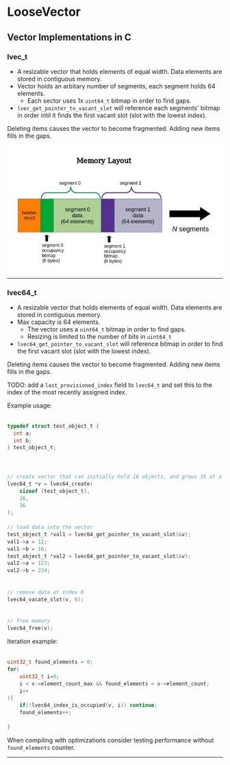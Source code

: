 # LooseVector
##  Vector Implementations in C

### lvec_t

 - A resizable vector that holds elements of equal width. Data elements are stored in contiguous memory.
 - Vector holds an arbitary number of segments, each segment holds 64 elements.
   - Each sector uses 1x `uint64_t` bitmap in order to find gaps.
 - `lvec_get_pointer_to_vacant_slot` will reference each segments' bitmap in order intil it finds the first vacant slot (slot with the lowest index).

Deleting items causes the vector to become fragmented. Adding new items fills in the gaps.

![](lvecdocument.jpg)

<hr>

### lvec64_t

 - A resizable vector that holds elements of equal width. Data elements are stored in contiguous memory.
 - Max capacity is 64 elements.
   - The vector uses a `uint64_t` bitmap in order to find gaps.
   - Resizing is limited to the number of bits in `uint64_t`
 - `lvec64_get_pointer_to_vacant_slot` will reference bitmap in order to find the first vacant slot (slot with the lowest index).


Deleting items causes the vector to become fragmented. Adding new items fills in the gaps.


TODO: add a `last_provisioned_index` field to `lvec64_t` and set this to the index of the most recently assigned index.

Example usage:
```c

typedef struct test_object_t {
  int a;
  int b;
} test_object_t;



// create vector that can initially hold 16 objects, and grows 16 at a time.
lvec64_t *v = lvec64_create(
    sizeof (test_object_t),
    16,
    16
);

// load data into the vector
test_object_t *val1 = lvec64_get_pointer_to_vacant_slot(&v);
val1->a = 12;
val1->b = 16;
test_object_t *val2 = lvec64_get_pointer_to_vacant_slot(&v);
val2->a = 123;
val2->b = 234;


// remove data at index 0
lvec64_vacate_slot(v, 0);


// free memory
lvec64_free(v);

```


Iteration example:
```c

uint32_t found_elements = 0;
for(
    uint32_t i=0;
    i < v->element_count_max && found_elements < v->element_count;
    i++
){
    if(!lvec64_index_is_occupied(v, i)) continue;
    found_elements++;

}

```

When compiling with optimizations consider testing performance without `found_elements` counter.


<hr>

